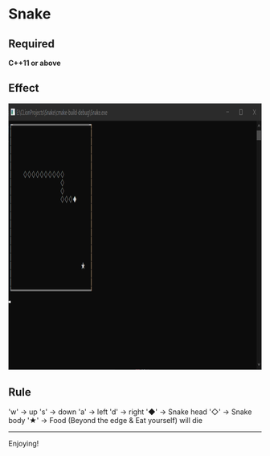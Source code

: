 # Snake

## Required
**C++11 or above**  

## Effect
<img src="https://github.com/qaralotte/Snake/blob/master/Screenshot.png" width="960" height="530" alt="Fail"/>  

## Rule
'w' -> up
's' -> down
'a' -> left
'd' -> right
'◆' -> Snake head
'◇' -> Snake body
'★' -> Food
(Beyond the edge & Eat yourself) will die

***
Enjoying!
